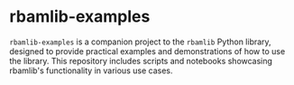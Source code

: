 # rbamlib-examples

`rbamlib-examples` is a companion project to the `rbamlib` Python library, designed to provide practical examples and demonstrations of how to use the library. This repository includes scripts and notebooks showcasing rbamlib's functionality in various use cases.
